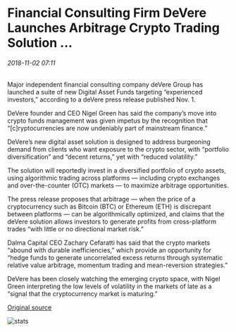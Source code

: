# Financial Consulting Firm DeVere Launches Arbitrage Crypto Trading Solution ...

###### 2018-11-02 07:11

Major independent financial consulting company deVere Group has launched a suite of new Digital Asset Funds targeting “experienced investors,” according to a deVere press release published Nov. 1.

DeVere founder and CEO Nigel Green has said the company’s move into crypto funds management was given impetus by the recognition that “\[c\]ryptocurrencies are now undeniably part of mainstream finance.”

DeVere’s new digital asset solution is designed to address burgeoning demand from clients who want exposure to the crypto sector, with “portfolio diversification” and “decent returns,” yet with “reduced volatility.”

The solution will reportedly invest in a diversified portfolio of crypto assets, using algorithmic trading across platforms — including crypto exchanges and over-the-counter (OTC) markets — to maximize arbitrage opportunities.

The press release proposes that arbitrage — when the price of a cryptocurrency such as Bitcoin (BTC) or Ethereum (ETH) is discrepant between platforms — can be algorithmically optimized, and claims that the deVere solution allows investors to generate profits from cross-platform trades “with little or no directional market risk.”

Dalma Capital CEO Zachary Cefaratti has said that the crypto markets “abound with durable inefficiencies,” which provide an opportunity for “hedge funds to generate uncorrelated excess returns through systematic relative value arbitrage, momentum trading and mean-reversion strategies.”

DeVere has been closely watching the emerging crypto space, with Nigel Green interpreting the low levels of volatility in the markets of late as a “signal that the cryptocurrency market is maturing.”

[Original source](https://cointelegraph.com/news/financial-consulting-firm-devere-launches-arbitrage-crypto-trading-solution)

![stats](https://c.statcounter.com/11760860/0/a89fa40b/1/ "stats")